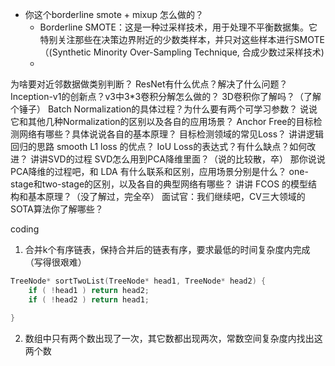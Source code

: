 
- 你这个borderline smote + mixup 怎么做的？
  - Borderline SMOTE：这是一种过采样技术，用于处理不平衡数据集。它特别关注那些在决策边界附近的少数类样本，并只对这些样本进行SMOTE（(Synthetic Minority Over-Sampling Technique, 合成少数过采样技术)
  - 
为啥要对近邻数据做类别判断？
ResNet有什么优点？解决了什么问题？
Inception-v1的创新点？v3中3*3卷积分解怎么做的？
3D卷积你了解吗？（了解个锤子）
Batch Normalization的具体过程？为什么要有两个可学习参数？
说说它和其他几种Normalization的区别以及各自的应用场景？
Anchor Free的目标检测网络有哪些？具体说说各自的基本原理？
目标检测领域的常见Loss？
讲讲逻辑回归的思路
smooth L1 loss 的优点？
IoU Loss的表达式？有什么缺点？如何改进？
讲讲SVD的过程
SVD怎么用到PCA降维里面？（说的比较散，卒）
那你说说PCA降维的过程吧，和 LDA 有什么联系和区别，应用场景分别是什么？
one-stage和two-stage的区别，以及各自的典型网络有哪些？
讲讲 FCOS 的模型结构和基本原理？（没了解过，完全卒）
面试官：我们继续吧，CV三大领域的SOTA算法你了解哪些？



coding
1. 合并k个有序链表，保持合并后的链表有序，要求最低的时间复杂度内完成（写得很艰难）
```cpp
TreeNode* sortTwoList(TreeNode* head1, TreeNode* head2) {
    if ( !head1 ) return head2;
    if ( !head2 ) return head1;

}
```
2. 数组中只有两个数出现了一次，其它数都出现两次，常数空间复杂度内找出这两个数


